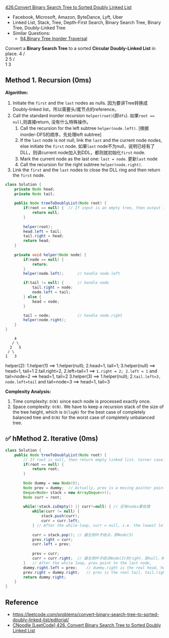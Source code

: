 [426.Convert Binary Search Tree to Sorted Doubly Linked List](https://leetcode.com/problems/convert-binary-search-tree-to-sorted-doubly-linked-list/)

* Facebook, Microsoft, Amazon, ByteDance, Lyft, Uber
* Linked List, Stack, Tree, Depth-First Search, Binary Search Tree, Binary Tree, Doubly-Linked Tree
* Similar Questions:
    * [94.Binary Tree Inorder Traversal](https://leetcode.com/problems/binary-tree-inorder-traversal/description/)
    
 
Convert a **Binary Search Tree** to a sorted **Circular Doubly-Linked List** in place.
        4
       / \
      2   5
     / \
    1   3

## Method 1. Recursion (0ms)
**Algorithm:**
1. Initiate the `first` and the `last` nodes as nulls. 因为要讲Tree转换成Doubly-linked list，所以需要头/尾节点的reference。
2. Call the standard inorder recursion `helper(root)`(即`dfs`). 如果`root == null`,则直接return, 没有什么特殊操作。
    1. Call the recursion for the left subtree `helper(node.left)`. [根据inorder-DFS的顺序，先处理left subtree]
    2. If the `last` node is not null, link the `last` and the current node nodes, else initiate the `first` node. 如果`last` node不为null，说明已经有了DLL，则讲current node加入到DDL，都则就初始化`first` node.
    3. Mark the current node as the last one: `last = node`. 更新`last` node
    4. Call the recursion for the right subtree `helper(node.right)`.
3. Link the `first` and the `last` nodes to close the DLL ring and then return the `first` node.

```Java 
class Solution {
    private Node head;
    private Node tail;
    
    public Node treeToDoublyList(Node root) {
        if(root == null) {  // If input is an empty tree, then output is also an empty linked list
            return null;
        }
        
        helper(root);
        head.left = tail;
        tail.right = head;
        return head;
    }
    
    private void helper(Node node) {
        if(node == null) {
            return;
        }
        helper(node.left);      // handle node.left

        if(tail != null) {      // handle node
            tail.right = node;
            node.left = tail;
        } else {
            head = node;
        }

        tail = node;            // handle node.right
        helper(node.right);
    }
}
```

        4
       / \
      2   5
     / \
    1   3

helper(2):
    1.helper(1)   ==> 1.helper(null); 2.head=1, tail=1; 3.helper(null)                  ==> head=1, tail=1
    2.tail.right=2, 2.left=tail=1   ==> `1.right = 2; 2.left = 1` and tail=node=2       ==> head=1, tail=2
    3.helper(3)   ==> 1.helper(null); 2.`tail.left=3, node.left=tail` and tail=node=3   ==> head=1, tail=3
    
**Complexity Analysis:**
1. Time complexity: `O(N)` since each node is processed exactly once.
2. Space complexity: `O(N)`. We have to keep a recursion stack of the size of the tree height, which is `O(log⁡N)` for the best case of completely balanced tree and `O(N)` for the worst case of completely unbalanced tree.


## ✅ hMethod 2. Iterative (0ms)
```java 
class Solution {
    public Node treeToDoublyList(Node root) {
        // If root is null, then return empty linked list. Corner case: 返回 empty LinkedList
        if(root == null) {
            return root;
        }
        
        Node dummy = new Node(0);
        Node prev = dummy;  // Actually, prev is a moving pointer pointing the tail. // 作为移动的pointer
        Deque<Node> stack = new ArrayDeque<>();
        Node curr = root;
        
        while(!stack.isEmpty() || curr!=null) { // 还有nodes要处理
            while(curr != null) {
                stack.push(curr);
                curr = curr.left;
            } // After the while-loop, curr = null, i.e. the lowest left leaf's left node
            
            curr = stack.pop(); // 最左侧叶子结点，即Node(3)
            prev.right = curr;
            curr.left = prev;
            
            prev = curr;
            curr = curr.right;  // 最左侧叶子结点Node(3)的right，即null，再次进入while-loop时，curr为Node(2)
        }   // After the while loop, prev point to the last node,
        dummy.right.left = prev;    // dummy.right is the real head, head.left = prev
        prev.right = dummy.right;   // prev is the real tail, tail.right = head = dummy.left
        return dummy.right;
    }
}
```


## Reference
* https://leetcode.com/problems/convert-binary-search-tree-to-sorted-doubly-linked-list/editorial/
* [CNoodle [LeetCode] 426. Convert Binary Search Tree to Sorted Doubly Linked List](https://www.cnblogs.com/cnoodle/p/14077476.html)
